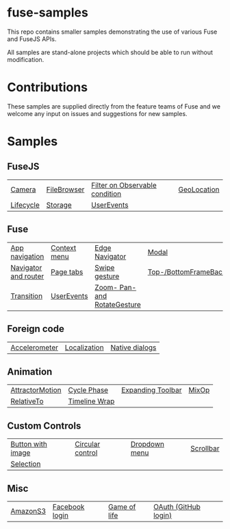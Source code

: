 # fuse-samples

This repo contains smaller samples demonstrating the use of various Fuse and FuseJS APIs.

All samples are stand-alone projects which should be able to run without modification.

# Contributions

These samples are supplied directly from the feature teams of Fuse and we welcome any input on issues and suggestions for new samples.


# Samples

## FuseJS

<table>
  <tr>
    <td><a href="Samples/Camera">Camera</a></td>
    <td><a href="Samples/FileBrowser">FileBrowser</a></td>
    <td><a href="Samples/FilterOnObservableCondition">Filter on Observable condition</a></td>
    <td><a href="Samples/GeoLocation">GeoLocation</a></td>
  </tr>
  <tr>
    <td><a href="Samples/Lifecycle">Lifecycle</a></td>
    <td><a href="Samples/Storage">Storage</a></td>
    <td><a href="Samples/UserEvents">UserEvents</a></td>
  </tr>
</table>

## Fuse

<table>
  <tr>
    <td><a href="Samples/cattr">App navigation</a></td>
    <td><a href="Samples/ContextMenu">Context menu</a></td>
    <td><a href="Samples/EdgeNavigator">Edge Navigator</a></td>
    <td><a href="Samples/Modal">Modal</a></td>
  </tr>
  <tr>
    <td><a href="Samples/Navigation">Navigator and router</a></td>
    <td><a href="Samples/PageTabs">Page tabs</a></td>
    <td><a href="Samples/Swipe">Swipe gesture</a></td>
    <td><a href="Samples/OSUI">Top-/BottomFrameBackground</a></td>
  </tr>
  <tr>
    <td><a href="Samples/Transition">Transition</a></td>
    <td><a href="Samples/UserEvents">UserEvents</a></td>
    <td><a href="Samples/ImageViewer">Zoom- Pan- and RotateGesture</a></td>
  </tr>
</table>

## Foreign code

<table>
  <tr>
    <td><a href="Samples/ForeignAccelerometer">Accelerometer</a></td>
    <td><a href="Samples/Localization">Localization</a></td>
    <td><a href="Samples/NativeDialogs">Native dialogs</a></td>
  </tr>
</table>


## Animation

<table>
  <tr>
    <td><a href="Samples/AttractorMotion">AttractorMotion</a></td>
    <td><a href="Samples/CyclePhase">Cycle Phase</a></td>
    <td><a href="Samples/ExpandingToolbar">Expanding Toolbar</a></td>
    <td><a href="Samples/MixOp">MixOp</a></td>
  </tr>
  <tr>
    <td><a href="Samples/RelativeTo">RelativeTo</a></td>
    <td><a href="Samples/TimelineWrap">Timeline Wrap</a></td>
  </tr>
</table>

## Custom Controls

<table>
  <tr>
    <td><a href="Samples/ButtonWithImage">Button with image</a></td>
    <td><a href="Samples/Circular">Circular control</a></td>
    <td><a href="Samples/DropdownMenu">Dropdown menu</a></td>
    <td><a href="Samples/Scrollbar">Scrollbar</a></td>
  </tr>
  <tr>
    <td><a href="Samples/Selection">Selection</a></td>
  </tr>
</table>

## Misc

<table>
  <tr>
    <td><a href="Samples/AmazonS3">AmazonS3</a></td>
    <td><a href="Samples/FacebookLogin">Facebook login</a></td>
    <td><a href="Samples/GameOfLife">Game of life</a></td>
    <td><a href="Samples/GithubOAuth">OAuth (GitHub login)</a></td>
  </tr>
</table>
